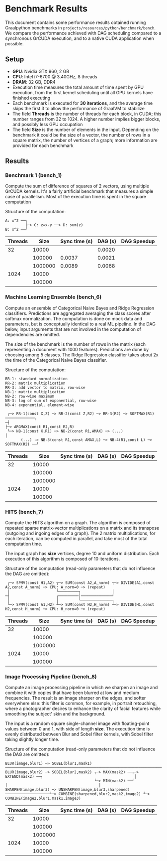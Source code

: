 # Benchmark Results

This document contains some performance results obtained running Graalpython benchmarks in `projects/resources/python/benchmark/bench`.
 We compare the performance achieved with DAG scheduling compared to a synchronous GrCUDA execution, and to a native CUDA application when possible.
 
## Setup

* **GPU**: Nvidia GTX 960, 2 GB
* **CPU**: Intel i7-6700 @ 3.40GHz, 8 threads
* **DRAM**: 32 GB, DDR4
* Execution time measures the total amount of time spent by GPU execution, from the first kernel scheduling until all GPU kernels have finished executing
* Each benchmark is executed for **30 iterations**, and the average time skips the first 3 to allow the performance of GraalVM to stabilize 
* The field **Threads** is the number of threads for each block, in CUDA; this number ranges from 32 to 1024. A higher number implies bigger blocks, and possibly less GPU occupation
* The field **Size** is the number of elements in the input. 
Depending on the benchmark it could be the size of a vector, the number of rows in a square matrix, the number of vertices of a graph; more information are provided for each benchmark 

## Results

### Benchmark 1 (bench_1)

Compute the sum of difference of squares of 2 vectors, using multiple GrCUDA kernels. It's a fairly artificial benchmark that measures a simple case of parallelism.
Most of the execution time is spent in the square computation

Structure of the computation:

```
A: x^2 ──┐
         ├─> C: z=x-y ──> D: sum(z)
B: x^2 ──┘
```

| Threads | Size | Sync time (s) | DAG (s) | DAG Speedup |
|-----|-----|-----|-----|-----|
|  32  | 10000    |     |  0.0020   |      | 
|      |  100000   |  0.0037   |  0.0021   |      |  
|      |  1000000   |  0.0089   |  0.0068   |      |  
|  1024   | 10000    |     |     |      | 
|     |   100000  |     |     |      | 

### Machine Learning Ensemble (bench_6)

Compute an ensemble of Categorical Naive Bayes and Ridge Regression classifiers.
Predictions are aggregated averaging the class scores after softmax normalization.
The computation is done on mock data and parameters, but is conceptually identical to a real ML pipeline.
In the DAG below, input arguments that are not involved in the computation of dependencies are omitted.

The size of the benchmark is the number of rows in the matrix (each representing a document with 1000 features). Predictions are done by choosing among 5 classes.
The Ridge Regression classifier takes about 2x the time of the Categorical Naive Bayes classifier.

Structure of the computation:

```
RR-1: standard normalization
RR-2: matrix multiplication
RR-3: add vector to matrix, row-wise
NB-1: matrix multiplication
NB-2: row-wise maximum
NB-3: log of sum of exponential, row-wise
NB-4: exponential, element-wise

 ┌─> RR-1(const X,Z) ─> RR-2(const Z,R2) ─> RR-3(R2) ─> SOFTMAX(R1) ─────────────┐
─┤                                                                               ├─> ARGMAX(const R1,const R2,R)
 └─> NB-1(const X,R1) ─> NB-2(const R1,AMAX) ─> (...)                            │
       (...) -> NB-3(const R1,const AMAX,L) ─> NB-4(R1,const L) ─> SOFTMAX(R2) ──┘
```

| Threads | Size | Sync time (s) | DAG (s) | DAG Speedup |
|-----|-----|-----|-----|-----|
|  32  | 10000    |     |     |      | 
|      |  100000   |    |    |      |  
|      |  1000000   |     |     |      |  
|  1024   | 10000    |     |     |      | 
|     |   100000  |     |     |      | 

### HITS (bench_7)

Compute the HITS algorithm on a graph. The algorithm is composed of repeated sparse matrix-vector multiplications
on a matrix and its transpose (outgoing and ingoing edges of a graph). The 2 matrix multiplications,
for each iteration, can be computed in parallel, and take most of the total computation time.

The input graph has **size** vertices, degree 10 and uniform distribution. Each execution of this algorithm is composed of 10 iterations.

Structure of the computation (read-only parameters that do not influence the DAG are omitted):

```
 ┌─> SPMV(const H1,A2) ┬─> SUM(const A2,A_norm) ┬─> DIVIDE(A1,const A2,const A_norm) ─> CPU: A_norm=0 ─> (repeat)
 │                     └─────────┐              │
─┤                     ┌─────────│──────────────┘                                                         
 │                     │         └──────────────┐
 └─> SPMV(const A1,H2) ┴─> SUM(const H2,H_norm) ┴─> DIVIDE(H1,const H2,const H_norm) ─> CPU: H_norm=0 ─> (repeat)                       
```

| Threads | Size | Sync time (s) | DAG (s) | DAG Speedup |
|-----|-----|-----|-----|-----|
|  32  | 10000    |     |     |      | 
|      |  100000   |    |    |      |  
|      |  1000000   |     |     |      |  
|  1024   | 10000    |     |     |      | 
|     |   100000  |     |     |      | 

### Image Processing Pipeline (bench_8)

Compute an image processing pipeline in which we sharpen an image and combine it 
with copies that have been blurred at low and medium frequencies. The result is an image sharper on the edges, 
and softer everywhere else: this filter is common, for example, in portrait retouching, where a photographer desires
 to enhance the clarity of facial features while smoothing the subject' skin and the background.
 
The input is a random square single-channel image with floating-point values between 0 and 1, with side of length **size**.
The execution time is evenly distributed between Blur and Sobel filter kernels, with Sobel filter taking slightly longer time.

Structure of the computation (read-only parameters that do not influence the DAG are omitted):

```
BLUR(image,blur1) ─> SOBEL(blur1,mask1) ───────────────────────────────────────────────────────────────────────────────┐
BLUR(image,blur2) ─> SOBEL(blur2,mask2) ┬─> MAX(mask2) ──┬─> EXTEND(mask2) ──┐                                         │
                                        └─> MIN(mask2) ──┘                   │                                         │
SHARPEN(image,blur3) ─> UNSHARPEN(image,blur3,sharpened) ────────────────────┴─> COMBINE(sharpened,blur2,mask2,image2) ┴─> COMBINE(image2,blur1,mask1,image3)
```

| Threads | Size | Sync time (s) | DAG (s) | DAG Speedup |
|-----|-----|-----|-----|-----|
|  32  | 10000    |     |     |      | 
|      |  100000   |    |    |      |  
|      |  1000000   |     |     |      |  
|  1024   | 10000    |     |     |      | 
|     |   100000  |     |     |      | 